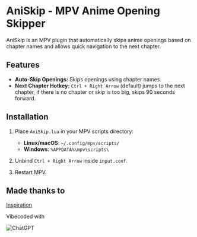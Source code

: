 # AniSkip - MPV Anime Opening Skipper


AniSkip is an MPV plugin that automatically skips anime openings based on chapter names and allows quick navigation to the next chapter.

## Features

*   **Auto-Skip Openings:** Skips openings using chapter names.
*   **Next Chapter Hotkey:** `Ctrl + Right Arrow` (default) jumps to the next chapter, if there is no chapter or skip is too big, skips 90 seconds forward.
  

## Installation
1. Place `AniSkip.lua` in your MPV scripts directory:
   - **Linux/macOS**: `~/.config/mpv/scripts/`
   - **Windows**: `%APPDATA%\mpv\scripts\`

2. Unbind `Ctrl + Right Arrow` inside `input.conf`.

3. Restart MPV.

## Made thanks to
[Inspiration](https://github.com/po5/chapterskip)


Vibecoded with

![ChatGPT](https://img.shields.io/badge/chatGPT-74aa9c?style=for-the-badge&logo=openai&logoColor=white)

